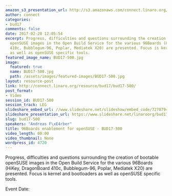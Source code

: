 ```yaml
---
amazon_s3_presentation_url: http://s3.amazonaws.com/connect.linaro.org/bud17/Presentations/BUD17-500%20-OpenSUSE_96Boards_final.pdf
author: connect
categories:
- bud17
comments: false
date: 2017-02-28 12:05:54
excerpt: Progress, difficulties and questions surrounding the creation of bootable
  openSUSE images in the Open Build Service for the various 96Boards (HiKey, DragonBoard
  410c, Bubblegum-96, Poplar, Mediatek X20) are presented. Focus is kernel and bootloaders
  as well as openSUSE specific tools.
featured_image_name: BUD17-500.jpg
image:
  featured: true
  name: BUD17-500.jpg
  path: /assets/images/featured-images/BUD17-500.jpg
layout: resource-post
link: http://connect.linaro.org/resource/bud17/bud17-500/
post_format:
- Video
session_id: BUD17-500
session_track: LEG
slideshare_embed_url: //www.slideshare.net/slideshow/embed_code/72787944
slideshare_presentation_url: https://www.slideshare.net/linaroorg/bud17-500-open-suse96boardsfinal
slug: bud17-500
speakers: "Andreas F\xE4rber"
title: 96Boards enablement for openSUSE - BUD17-500
video_length: 00:00
video_thumbnail: None
wordpress_id: 4720
---
```


Progress, difficulties and questions surrounding the creation of bootable openSUSE images in the Open Build Service for the various 96Boards (HiKey, DragonBoard 410c, Bubblegum-96, Poplar, Mediatek X20) are presented. Focus is kernel and bootloaders as well as openSUSE specific tools.

Event Date: